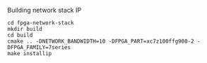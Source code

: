 Building network stack IP

    cd fpga-network-stack
    mkdir build
    cd build
    cmake .. -DNETWORK_BANDWIDTH=10 -DFPGA_PART=xc7z100ffg900-2 -DFPGA_FAMILY=7series
    make installip
